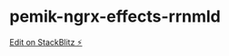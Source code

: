 # pemik-ngrx-effects-rrnmld

[Edit on StackBlitz ⚡️](https://stackblitz.com/edit/pemik-ngrx-effects-rrnmld)